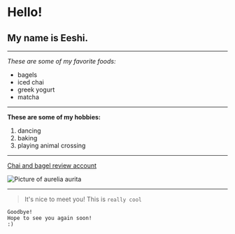 # Hello!
## My name is Eeshi.
***
*These are some of my favorite foods:*
* bagels
* iced chai
* greek yogurt
* matcha
***
**These are some of my hobbies:**
1. dancing
2. baking
3. playing animal crossing
***
[Chai and bagel review account](https://instagram.com/chaiflavoredbagels/)

![Picture of aurelia aurita](file:///Users/eeshi/Downloads/moonjelly.png)
***
> It's nice to meet you!
This is `really cool`
```
Goodbye!
Hope to see you again soon!
:)
```
